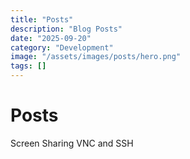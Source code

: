 ```yaml
---
title: "Posts"
description: "Blog Posts"
date: "2025-09-20"
category: "Development"
image: "/assets/images/posts/hero.png"
tags: []
---
```


# Posts

Screen Sharing VNC and SSH
